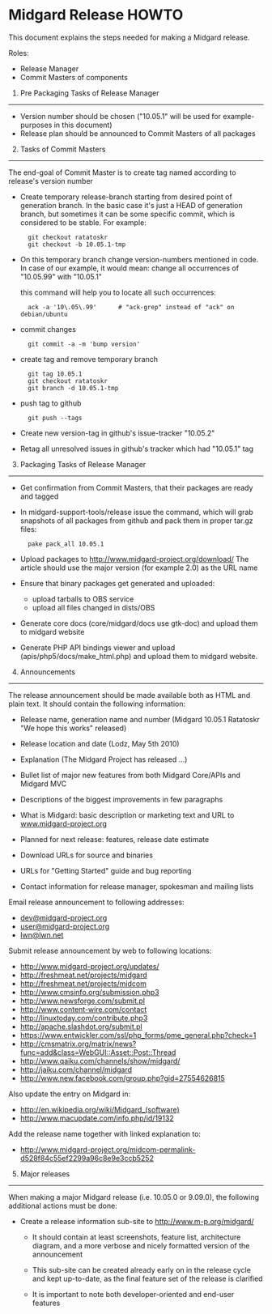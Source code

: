 Midgard Release HOWTO
=====================

This document explains the steps needed for making a Midgard release.

Roles:

* Release Manager
* Commit Masters of components


1. Pre Packaging Tasks of Release Manager
-----------------------------------------

* Version number should be chosen
  ("10.05.1" will be used for example-purposes in this document)
* Release plan should be announced to Commit Masters of all packages


2. Tasks of Commit Masters
--------------------------

The end-goal of Commit Master is to create tag named according to release's
version number

* Create temporary release-branch starting from desired point of generation
  branch. In the basic case it's just a HEAD of generation branch, but
  sometimes it can be some specific commit, which is considered to be stable.
  For example:

        git checkout ratatoskr
        git checkout -b 10.05.1-tmp

* On this temporary branch change version-numbers mentioned in code. In case of
  our example, it would mean:
  change all occurrences of "10.05.99" with "10.05.1"
  
  this command will help you to locate all such occurrences:

        ack -a '10\.05\.99'      # "ack-grep" instead of "ack" on debian/ubuntu


* commit changes

        git commit -a -m 'bump version'

* create tag and remove temporary branch

        git tag 10.05.1
        git checkout ratatoskr
        git branch -d 10.05.1-tmp

* push tag to github

        git push --tags

* Create new version-tag in github's issue-tracker "10.05.2"

* Retag all unresolved issues in github's tracker which had "10.05.1" tag


3. Packaging Tasks of Release Manager
-------------------------------------

* Get confirmation from Commit Masters, that their packages are ready and tagged

* In midgard-support-tools/release issue the command, which will grab snapshots
  of all packages from github and pack them in proper tar.gz files:

        pake pack_all 10.05.1

* Upload packages to http://www.midgard-project.org/download/
  The article should use the major version (for example 2.0)
  as the URL name

* Ensure that binary packages get generated and uploaded:
  * upload tarballs to OBS service
  * upload all files changed in dists/OBS

* Generate core docs (core/midgard/docs use gtk-doc) and upload them to midgard
  website

* Generate PHP API bindings viewer and upload (apis/php5/docs/make_html.php)
  and upload them to midgard website.


4. Announcements
----------------

The release announcement should be made available both as HTML and plain text.
It should contain the following information:

* Release name, generation name and number (Midgard 10.05.1 Ratatoskr "We hope
  this works" released)

* Release location and date (Lodz, May 5th 2010)

* Explanation (The Midgard Project has released ...)

* Bullet list of major new features from both Midgard Core/APIs and Midgard MVC

* Descriptions of the biggest improvements in few paragraphs

* What is Midgard: basic description or marketing text and URL
  to www.midgard-project.org

* Planned for next release: features, release date estimate

* Download URLs for source and binaries

* URLs for "Getting Started" guide and bug reporting

* Contact information for release manager, spokesman and mailing lists

Email release announcement to following addresses:

- dev@midgard-project.org
- user@midgard-project.org
- lwn@lwn.net 

Submit release announcement by web to following locations:

- http://www.midgard-project.org/updates/
- http://freshmeat.net/projects/midgard
- http://freshmeat.net/projects/midcom
- http://www.cmsinfo.org/submission.php3
- http://www.newsforge.com/submit.pl
- http://www.content-wire.com/contact
- http://linuxtoday.com/contribute.php3
- http://apache.slashdot.org/submit.pl
- https://www.entwickler.com/ssl/php_forms/pme_general.php?check=1
- http://cmsmatrix.org/matrix/news?func=add&class=WebGUI::Asset::Post::Thread
- http://www.qaiku.com/channels/show/midgard/
- http://jaiku.com/channel/midgard
- http://www.new.facebook.com/group.php?gid=27554626815

Also update the entry on Midgard in:

- http://en.wikipedia.org/wiki/Midgard_(software)
- http://www.macupdate.com/info.php/id/19132

Add the release name together with linked explanation to:

- http://www.midgard-project.org/midcom-permalink-d528f84c55ef2299a96c8e9e3ccb5252

5. Major releases
-----------------

When making a major Midgard release (i.e. 10.05.0 or 9.09.0), the following
additional actions must be done:

* Create a release information sub-site to http://www.m-p.org/midgard/<version>
  - It should contain at least screenshots, feature list, architecture
    diagram, and a more verbose and nicely formatted version of the
    announcement

  - This sub-site can be created already early on in the release cycle
    and kept up-to-date, as the final feature set of the release is clarified

  - It is important to note both developer-oriented and end-user features
